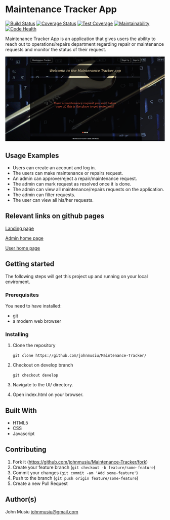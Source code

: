 # Maintenance Tracker App

[![Build Status](https://travis-ci.org/johnmusiu/Maintenance-Tracker.svg?branch=develop-api)](https://travis-ci.org/johnmusiu/Maintenance-Tracker) 
[![Coverage Status](https://coveralls.io/repos/github/johnmusiu/Maintenance-Tracker/badge.svg)](https://coveralls.io/github/johnmusiu/Maintenance-Tracker)
[![Test Coverage](https://api.codeclimate.com/v1/badges/4d649eb38dcc5e32f55d/test_coverage)](https://codeclimate.com/github/johnmusiu/Maintenance-Tracker/test_coverage)
[![Maintainability](https://api.codeclimate.com/v1/badges/4d649eb38dcc5e32f55d/maintainability)](https://codeclimate.com/github/johnmusiu/Maintenance-Tracker/maintainability)
[![Code Health](https://landscape.io/github/johnmusiu/Maintenance-Tracker/develop-api/landscape.svg?style=flat)](https://landscape.io/github/johnmusiu/Maintenance-Tracker/develop-api)

Maintenance Tracker App is an application that gives users the ability to reach out to operations/repairs department regarding repair or maintenance requests and monitor the status of their request.

![index.html](https://github.com/johnmusiu/Maintenance-Tracker/blob/ch-update-readme-157898693/landingpage.png)

## Usage Examples

- Users can create an account and log in.
- The users can make maintenance or repairs request.
- An admin can approve/reject a repair/maintenance request.
- The admin can mark request as resolved once it is done.
- The admin can view all maintenance/repairs requests on the application.
- The admin can filter requests.
- The user can view all his/her requests.

## Relevant links on github pages

[Landing page](https://johnmusiu.github.io/Maintenance-Tracker/)

[Admin home page](https://johnmusiu.github.io/Maintenance-Tracker/home-admin.html)

[User home page](https://johnmusiu.github.io/Maintenance-Tracker/home-user.html)

## Getting started

The following steps will get this project up and running on your local enviroment.

### Prerequisites

You need to have installed:

- git
- a modern web browser

### Installing

1. Clone the repository

    ```git clone https://github.com/johnmusiu/Maintenance-Tracker/```
2. Checkout on develop branch

    ```git checkout develop```
3. Navigate to the UI/ directory.
4. Open index.html on your browser.

## Built With

- HTML5
- CSS
- Javascript

## Contributing

1. Fork it (https://github.com/johnmusiu/Maintenance-Tracker/fork)
2. Create your feature branch (```git checkout -b feature/some-feature```)
3. Commit your changes (```git commit -am 'Add some-feature'```)
4. Push to the branch (```git push origin feature/some-feature```)
5. Create a new Pull Request

## Author(s)

John Musiu johnmusiu@gmail.com
